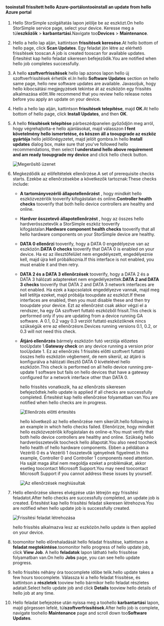 <!--author=alkohli last changed: 02/06/17-->

#### <a name="tooinstall-an-update-from-hello-azure-portal"></a><span data-ttu-id="d468e-101">tooinstall frissített hello Azure-portálon</span><span class="sxs-lookup"><span data-stu-id="d468e-101">tooinstall an update from hello Azure portal</span></span>

1. <span data-ttu-id="d468e-102">Hello StorSimple szolgáltatás lapon jelölje be az eszközt.</span><span class="sxs-lookup"><span data-stu-id="d468e-102">On hello StorSimple service page, select your device.</span></span> <span data-ttu-id="d468e-103">Keresse meg a túl**eszközök** > **karbantartási**.</span><span class="sxs-lookup"><span data-stu-id="d468e-103">Navigate too**Devices** > **Maintenance**.</span></span>
2. <span data-ttu-id="d468e-104">Hello a hello lap alján, kattintson **frissítések keresése**.</span><span class="sxs-lookup"><span data-stu-id="d468e-104">At hello bottom of hello page, click **Scan Updates**.</span></span> <span data-ttu-id="d468e-105">Egy feladat jön létre az elérhető frissítések tooscan.</span><span class="sxs-lookup"><span data-stu-id="d468e-105">A job is created tooscan for available updates.</span></span> <span data-ttu-id="d468e-106">Értesítést kap hello feladat sikeresen befejeződik.</span><span class="sxs-lookup"><span data-stu-id="d468e-106">You are notified when hello job completes successfully.</span></span>
3. <span data-ttu-id="d468e-107">A hello **szoftverfrissítések** hello lap azonos lapon hello új szoftverfrissítések érhetők el.</span><span class="sxs-lookup"><span data-stu-id="d468e-107">In hello **Software Updates** section on hello same page, hello new software updates are available.</span></span> <span data-ttu-id="d468e-108">Javasoljuk, hogy hello kibocsátási megjegyzések tekintse át az eszközön egy frissítés alkalmazása előtt.</span><span class="sxs-lookup"><span data-stu-id="d468e-108">We recommend that you review hello release notes before you apply an update on your device.</span></span>
4. <span data-ttu-id="d468e-109">Hello a hello lap alján, kattintson **frissítések telepítése**, majd **OK**.</span><span class="sxs-lookup"><span data-stu-id="d468e-109">At hello bottom of hello page, click **Install Updates**, and then **OK**.</span></span>
5. <span data-ttu-id="d468e-110">A hello **frissítések telepítése** párbeszédpanelen győződjön meg arról, hogy végrehajtotta-e hello ajánlásokat, majd válasszon **I fent követelmény hello ismertetése, és készen áll a tooupgrade az eszköz gyártója** hello jelölőnégyzetet, majd jelölt gombra.</span><span class="sxs-lookup"><span data-stu-id="d468e-110">In hello **Install updates** dialog box, make sure that you've followed hello recommendations, then select **I understand hello above requirement and am ready tooupgrade my device** and click hello check button.</span></span>
   
    ![Megerősítő üzenet](./media/storsimple-install-update2-via-portal/InstallUpdate12_2M.png)
6. <span data-ttu-id="d468e-112">Megkezdődik az előfeltételek ellenőrzése.</span><span class="sxs-lookup"><span data-stu-id="d468e-112">A set of prerequisite checks starts.</span></span> <span data-ttu-id="d468e-113">Ezekbe az ellenőrzésekbe a következők tartoznak:</span><span class="sxs-lookup"><span data-stu-id="d468e-113">These checks include:</span></span>
   
   * <span data-ttu-id="d468e-114">**A tartományvezérlő állapotellenőrzést** , hogy mindkét hello eszközvezérlők tooverify kifogástalan és online.</span><span class="sxs-lookup"><span data-stu-id="d468e-114">**Controller health checks** tooverify that both hello device controllers are healthy and online.</span></span>
   * <span data-ttu-id="d468e-115">**Hardver összetevő állapotellenőrzést** , hogy az összes hello hardverösszetevők a StorSimple eszköz tooverify kifogástalan.</span><span class="sxs-lookup"><span data-stu-id="d468e-115">**Hardware component health checks** tooverify that all hello hardware components on your StorSimple device are healthy.</span></span>
   * <span data-ttu-id="d468e-116">**DATA 0 ellenőrzi** tooverify, hogy a DATA 0 engedélyezve van az eszközön.</span><span class="sxs-lookup"><span data-stu-id="d468e-116">**DATA 0 checks** tooverify that DATA 0 is enabled on your device.</span></span> <span data-ttu-id="d468e-117">Ha ez az illesztőfelület nem engedélyezett, engedélyeznie kell, majd újra kell próbálkoznia.</span><span class="sxs-lookup"><span data-stu-id="d468e-117">If this interface is not enabled, you must enable it and then retry.</span></span>
   * <span data-ttu-id="d468e-118">**DATA 2 és a DATA 3 ellenőrzések** tooverify, hogy a DATA 2 és a DATA 3 hálózati adaptereket nem engedélyezettek.</span><span class="sxs-lookup"><span data-stu-id="d468e-118">**DATA 2 and DATA 3 checks** tooverify that DATA 2 and DATA 3 network interfaces are not enabled.</span></span> <span data-ttu-id="d468e-119">Ha ezek a kapcsolatok engedélyezve vannak, majd meg kell letiltja ezeket, majd próbálja tooupdate az eszközt.</span><span class="sxs-lookup"><span data-stu-id="d468e-119">If these interfaces are enabled, then you must disable these and then try tooupdate your device.</span></span> <span data-ttu-id="d468e-120">Ezt az ellenőrzést csak akkor végzi el a rendszer, ha egy GA szoftvert futtató eszközből frissít.</span><span class="sxs-lookup"><span data-stu-id="d468e-120">This check is performed only if you are updating from a device running GA software.</span></span> <span data-ttu-id="d468e-121">A 0.1, 0.2 vagy 0.3 verziót futtató eszközöknek nincs szükségük erre az ellenőrzésre.</span><span class="sxs-lookup"><span data-stu-id="d468e-121">Devices running versions 0.1, 0.2, or 0.3 will not need this check.</span></span>
   * <span data-ttu-id="d468e-122">**Átjáró ellenőrzés** bármely eszközön futó verziója előzetes tooUpdate 1.</span><span class="sxs-lookup"><span data-stu-id="d468e-122">**Gateway check** on any device running a version prior tooUpdate 1.</span></span> <span data-ttu-id="d468e-123">Ez az ellenőrzés 1 frissítés előtti szoftvert futtató összes hello eszközön végbement, de nem sikerül, az átjáró is konfigurálva a hálózati illesztő DATA 0 kivételével hello eszközön.</span><span class="sxs-lookup"><span data-stu-id="d468e-123">This check is performed on all hello device running pre-update 1 software but fails on hello devices that have a gateway configured for a network interface other than DATA 0.</span></span>
     
     <span data-ttu-id="d468e-124">hello frissítés vonatkozik, ha az ellenőrzés sikeresen befejeződtek.</span><span class="sxs-lookup"><span data-stu-id="d468e-124">hello update is applied if all checks are successfully completed.</span></span> <span data-ttu-id="d468e-125">Értesítést kap hello ellenőrzése folyamatban van.</span><span class="sxs-lookup"><span data-stu-id="d468e-125">You are notified when hello checks are in progress.</span></span>
     
     ![Ellenőrzés előtti értesítés](./media/storsimple-install-update2-via-portal/InstallUpdate12_3M.png)
     
     <span data-ttu-id="d468e-127">hello következő az hello ellenőrzése nem sikerült.</span><span class="sxs-lookup"><span data-stu-id="d468e-127">hello following is an example in which hello checks failed.</span></span> <span data-ttu-id="d468e-128">Ellenőrizze, hogy mindkét hello eszközvezérlők kifogástalan és online-e.</span><span class="sxs-lookup"><span data-stu-id="d468e-128">You must verify that both hello device controllers are healthy and online.</span></span> <span data-ttu-id="d468e-129">Szükség hello hardverösszetevők toocheck hello állapotát.</span><span class="sxs-lookup"><span data-stu-id="d468e-129">You also need toocheck hello health of hello hardware components.</span></span> <span data-ttu-id="d468e-130">Ebben a példában a Vezérlő 0 és a Vezérlő 1 összetevők igényelnek figyelmet.</span><span class="sxs-lookup"><span data-stu-id="d468e-130">In this example, Controller 0 and Controller 1 components need attention.</span></span> <span data-ttu-id="d468e-131">Ha saját maga által nem megoldja ezeket a problémákat, akkor esetleg toocontact Microsoft Support.</span><span class="sxs-lookup"><span data-stu-id="d468e-131">You may need toocontact Microsoft Support if you cannot address these issues by yourself.</span></span>
     
       ![Az ellenőrzések meghiúsultak](./media/storsimple-install-update2-via-portal/HCS_PreUpgradeChecksFailed-include.png)
7. <span data-ttu-id="d468e-133">Hello ellenőrzése sikeres elvégzése után létrejön egy frissítési feladatot.</span><span class="sxs-lookup"><span data-stu-id="d468e-133">After hello checks are successfully completed, an update job is created.</span></span> <span data-ttu-id="d468e-134">Értesítést kap hello frissítési feladat sikeresen létrehozva.</span><span class="sxs-lookup"><span data-stu-id="d468e-134">You are notified when hello update job is successfully created.</span></span>
   
    ![Frissítési feladat létrehozása](./media/storsimple-install-update2-via-portal/InstallUpdate12_44M.png)
   
    <span data-ttu-id="d468e-136">hello frissítés alkalmazva lesz az eszközön.</span><span class="sxs-lookup"><span data-stu-id="d468e-136">hello update is then applied on your device.</span></span>
    
8. <span data-ttu-id="d468e-137">toomonitor hello előrehaladását hello feladat frissítése, kattintson a **feladat megtekintése**.</span><span class="sxs-lookup"><span data-stu-id="d468e-137">toomonitor hello progress of hello update job, click **View Job**.</span></span> <span data-ttu-id="d468e-138">A hello **feladatok** lapon látható hello frissítése folyamatban van.</span><span class="sxs-lookup"><span data-stu-id="d468e-138">On hello **Jobs** page, you can see hello update progress.</span></span>
9. <span data-ttu-id="d468e-139">hello frissítés néhány óra toocomplete időbe telik.</span><span class="sxs-lookup"><span data-stu-id="d468e-139">hello update takes a few hours toocomplete.</span></span> <span data-ttu-id="d468e-140">Válassza ki a hello feladat frissítése, és kattintson a **részletek** tooview hello bármikor hello feladat részletes adatait.</span><span class="sxs-lookup"><span data-stu-id="d468e-140">Select hello update job and click **Details** tooview hello details of hello job at any time.</span></span>
10. <span data-ttu-id="d468e-141">Hello feladat befejezése után nyissa meg a toohello **karbantartási** lapon, majd görgessen lefelé, túl**szoftverfrissítések**.</span><span class="sxs-lookup"><span data-stu-id="d468e-141">After hello job is complete, navigate toohello **Maintenance** page and scroll down too**Software Updates**.</span></span>

